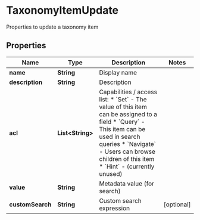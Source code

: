 

# TaxonomyItemUpdate

Properties to update a taxonomy item

## Properties

| Name | Type | Description | Notes |
|------------ | ------------- | ------------- | -------------|
|**name** | **String** | Display name |  |
|**description** | **String** | Description |  |
|**acl** | **List&lt;String&gt;** | Capabilities / access list:   * &#x60;Set&#x60; - The value of this item can be assigned to a field   * &#x60;Query&#x60; - This item can be used in search queries   * &#x60;Navigate&#x60; - Users can browse children of this item   * &#x60;Hint&#x60; - (currently unused)  |  |
|**value** | **String** | Metadata value (for search) |  |
|**customSearch** | **String** | Custom search expression |  [optional] |




